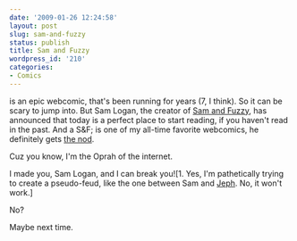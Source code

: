 ```yaml
---
date: '2009-01-26 12:24:58'
layout: post
slug: sam-and-fuzzy
status: publish
title: Sam and Fuzzy
wordpress_id: '210'
categories:
- Comics
---
```


is an epic webcomic, that's been running for years (7, I think).  So it can be scary to jump into.  But Sam Logan, the creator of [Sam and Fuzzy](http://samandfuzzy.com/), has announced that today is a perfect place to start reading, if you haven't read in the past.  And a S&F; is one of my all-time favorite webcomics, he definitely gets [ the nod](http://samandfuzzy.com/archive.php?comicID=1046).



Cuz you know, I'm the Oprah of the internet.  






I made you, Sam Logan, and I can break you![1. Yes, I'm pathetically trying to create a pseudo-feud, like the one between Sam and [Jeph](http://questionablecontent.net). No, it won't work.]






No?






Maybe next time.

